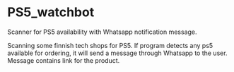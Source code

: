 # PS5_watchbot
Scanner for PS5 availability with Whatsapp notification message.

Scanning some finnish tech shops for PS5. If program detects any ps5 available for ordering, it will send a message through Whatsapp to the user. Message contains link for the product. 
